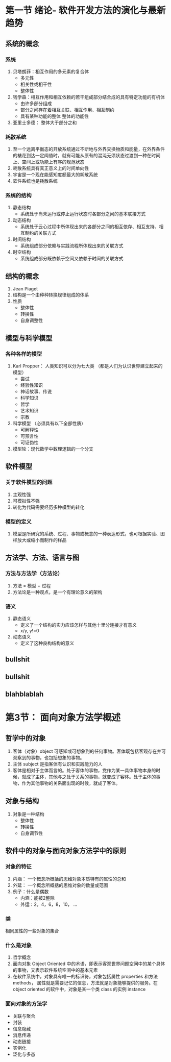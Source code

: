 # 第一节 绪论- 软件开发方法的演化与最新趋势
## 系统的概念
### 系统
1. 贝塔朗菲：相互作用的多元素的复合体
    - 多元性
    - 相关性或相干性
    - 整体性
2. 钱学森：相互作用和相互依赖的若干组成部分结合成的具有特定功能的有机体
    - 由许多部分组成
    - 部分之间存在着相互关联、相互作用、相互制约
    - 具有某种功能的整体 整体的功能性
3. 亚里士多德： 整体大于部分之和

### 耗散系统
1. 至一个远离平衡态的开放系统通过不断地与外界交换物质和能量，在外界条件的裱花到达一定阈值时，就有可能从原有的混沌无须状态过渡到一种在时间上、空间上或功能上有序的规范状态
2. 耗散系统具有真正意义上的时间单向性
3. 宇宙是一个现在能感知度额最大的耗散系统
4. 软件系统也是耗散系统

### 系统的结构
1. 静态结构
    - 系统处于尚未运行或停止运行状态时各部分之间的基本联接方式
2. 动态结构
    - 系统处于云心过程中所体现出来的各部分之间的相互依存、相互支持、相互制约的关联方式
3. 时间结构
    - 系统组成部分依赖与实践流程所体现出来的关联方式
4. 时空结构
    - 系统组成部分既依赖于空间又依赖于时间的关联方式

## 结构的概念
1. Jean Piaget
2. 结构是一个由种种转换规律组成的体系
3. 性质
    - 整体性
    - 转换性
    - 自身调整性

## 模型与科学模型
### 各种各样的模型
1. Karl Propper： 人类知识可以分为七大类 （都是人们为认识世界建立起来的模型）
    - 尝试
    - 经验性知识
    - 神话故事、传说
    - 科学知识
    - 哲学
    - 艺术知识
    - 宗教
2. 科学模型 （必须具有以下全部性质）
    - 可解释性
    - 可预言性
    - 可证伪性
3. 模型轮：现代数学中数理逻辑的一个分支





## 软件模型
### 关于软件模型的问题
1. 主观性强
2. 可模拟性不强
3. 转化为代码需要经历多种模型的转化

### 模型的定义
1. 模型是所研究的系统、过程、事物或概念的一种表达形式，也可根据实验、图样放大或缩小而制作的样品

## 方法学、方法、语言与图
### 方法与方法学（方法论）
1. 方法 = 模型 + 过程
2. 方法论是一种观点，是一个有理论意义的架构

### 语义
1. 静态语义
    - 定义了一个结构的实力应该怎样与其他十里分连接才有意义
    - x/y, y!=0
2. 动态语义
    - 定义了这种良构结构的意义

## bullshit

## bullshit 

## blahblablah

# 第3节： 面向对象方法学概述
## 哲学中的对象
1. 客体（对象）object 可感知或可想象到的任何事物。客体既包括客观存在并可观察到的事物，也包括想象的事物。
2. 主体 subject 是指客体有认识和实践能力的人
3. 客体是相对于主体而言的。处于客体的事物，党作为某一具体事物本身的时候，就成了主体，其他与之处于关系的事物，就变成了客体。处于主体的事物，作为其他事物的关系面出现的时候，就成了客体。

## 对象与结构
1. 对象是一种结构
    - 整体性
    - 转换性
    - 自身调节性

## 软件中的对象与面向对象方法学中的原则
### 对象的特征
1. 内涵： 一个概念所概括的思维对象本质特有的属性的总和
2. 外延： 一个概念所概括的思维对象的数量或范围
3. 例子：什么是偶数
    - 内涵：能被2整除
    - 外运：2，4，6，8，10， ...

### 类
相同属性的一些对象的集合

### 什么是对象
1. 哲学概念
2. 面向对象 Object Oriented 中的术语，即表示客观世界问题空间中的某个具体的事物，又表示软件系统空间中的基本元素
3. 在软件系统中，对象具有唯一的标识符，对象包括属性 properties 和方法 methods， 属性就是需要记忆的信息，方法就是对象能够提供的服务。在 object oriented 的软件中，对象是某一个类 class 的实例 instance

### 面向对象的方法学
- 关联与聚合
- 封装
- 信息隐藏
- 消息传递
- 动态链接
- 实例化
- 泛化与多态